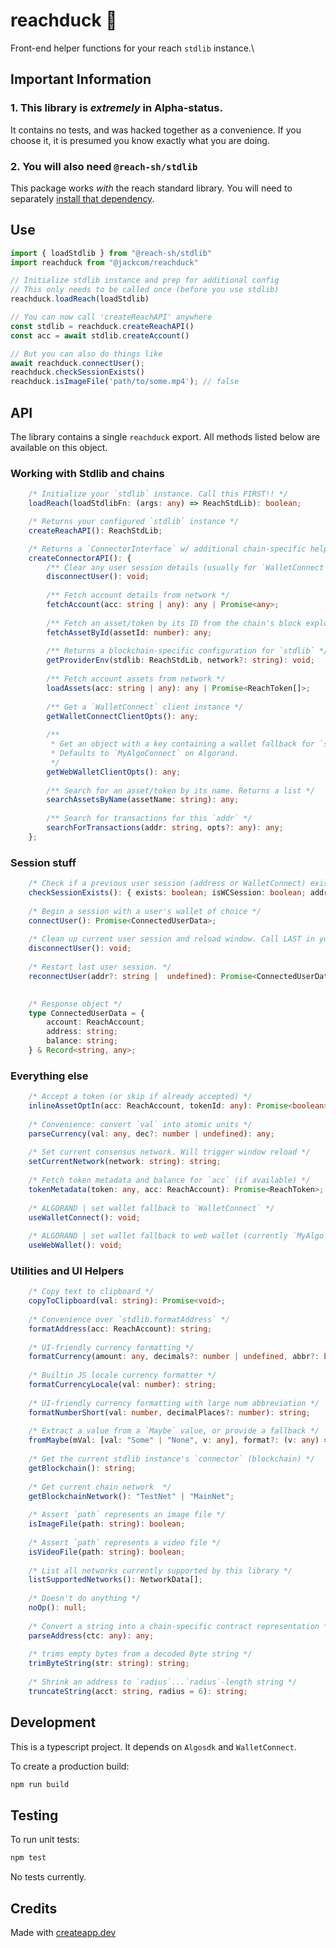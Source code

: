 # reachduck 🦆

Front-end helper functions for your reach `stdlib` instance.\

## Important Information
### 1. This library is *extremely* in Alpha-status. 
It contains no tests, and was hacked together as a convenience. If you choose it, it is presumed you know exactly what you are doing. 

### 2. You will also need `@reach-sh/stdlib`
This package works *with* the reach standard library. You will need to separately [install that dependency](https://www.npmjs.com/package/@reach-sh/stdlib). 

## Use


```typescript
import { loadStdlib } from "@reach-sh/stdlib"
import reachduck from "@jackcom/reachduck"

// Initialize stdlib instance and prep for additional config
// This only needs to be called once (before you use stdlib)
reachduck.loadReach(loadStdlib)

// You can now call 'createReachAPI' anywhere
const stdlib = reachduck.createReachAPI()
const acc = await stdlib.createAccount()

// But you can also do things like
await reachduck.connectUser(); 
reachduck.checkSessionExists()
reachduck.isImageFile('path/to/some.mp4'); // false 
```

## API
The library contains a single `reachduck` export. All methods listed below are available on this object.

### Working with Stdlib and chains
```typescript
    /* Initialize your `stdlib` instance. Call this FIRST!! */
    loadReach(loadStdlibFn: (args: any) => ReachStdLib): boolean;

    /* Returns your configured `stdlib` instance */
    createReachAPI(): ReachStdLib;

    /* Returns a `ConnectorInterface` w/ additional chain-specific helpers */
    createConnectorAPI(): {
        /** Clear any user session details (usually for `WalletConnect`) */
        disconnectUser(): void;
        
        /** Fetch account details from network */
        fetchAccount(acc: string | any): any | Promise<any>;
        
        /** Fetch an asset/token by its ID from the chain's block explorer */
        fetchAssetById(assetId: number): any;
        
        /** Returns a blockchain-specific configuration for `stdlib` */
        getProviderEnv(stdlib: ReachStdLib, network?: string): void;
        
        /** Fetch account assets from network */
        loadAssets(acc: string | any): any | Promise<ReachToken[]>;
        
        /** Get a `WalletConnect` client instance */
        getWalletConnectClientOpts(): any;
        
        /**
         * Get an object with a key containing a wallet fallback for `stdlib`.
         * Defaults to `MyAlgoConnect` on Algorand.
         */
        getWebWalletClientOpts(): any;
        
        /** Search for an asset/token by its name. Returns a list */
        searchAssetsByName(assetName: string): any;
        
        /** Search for transactions for this `addr` */
        searchForTransactions(addr: string, opts?: any): any;
    };
```

### Session stuff
```typescript
    /* Check if a previous user session (address or WalletConnect) exists */
    checkSessionExists(): { exists: boolean; isWCSession: boolean; addr: string | null;};
    
    /* Begin a session with a user's wallet of choice */
    connectUser(): Promise<ConnectedUserData>;
    
    /* Clean up current user session and reload window. Call LAST in your app */
    disconnectUser(): void;
    
    /* Restart last user session. */
    reconnectUser(addr?: string |  undefined): Promise<ConnectedUserData>;

    
    /* Response object */
    type ConnectedUserData = {
        account: ReachAccount;
        address: string;
        balance: string;
    } & Record<string, any>;
```

### Everything else
```typescript
    /* Accept a token (or skip if already accepted) */
    inlineAssetOptIn(acc: ReachAccount, tokenId: any): Promise<boolean>;
    
    /* Convenience: convert `val` into atomic units */
    parseCurrency(val: any, dec?: number | undefined): any;
    
    /* Set current consensus network. Will trigger window reload */
    setCurrentNetwork(network: string): string;
    
    /* Fetch token metadata and balance for `acc` (if available) */
    tokenMetadata(token: any, acc: ReachAccount): Promise<ReachToken>;
    
    /* ALGORAND | set wallet fallback to `WalletConnect` */
    useWalletConnect(): void;
    
    /* ALGORAND | set wallet fallback to web wallet (currently `MyAlgo`) */
    useWebWallet(): void;
```

### Utilities and UI Helpers
```typescript
    /* Copy text to clipboard */
    copyToClipboard(val: string): Promise<void>;
    
    /* Convenience over `stdlib.formatAddress` */
    formatAddress(acc: ReachAccount): string;
    
    /* UI-friendly currency formatting */
    formatCurrency(amount: any, decimals?: number | undefined, abbr?: boolean): string;
    
    /* Builtin JS locale currency formatter */
    formatCurrencyLocale(val: number): string;
    
    /* UI-friendly currency formatting with large num abbreviation */
    formatNumberShort(val: number, decimalPlaces?: number): string;
    
    /* Extract a value from a `Maybe` value, or provide a fallback */
    fromMaybe(mVal: [val: "Some" | "None", v: any], format?: (v: any) => any, fallback?: any): any;
    
    /* Get the current stdlib instance's `connector` (blockchain) */
    getBlockchain(): string;
    
    /* Get current chain network  */
    getBlockchainNetwork(): "TestNet" | "MainNet";
    
    /* Assert `path` represents an image file */
    isImageFile(path: string): boolean;
    
    /* Assert `path` represents a video file */
    isVideoFile(path: string): boolean;
    
    /* List all networks currently supported by this library */
    listSupportedNetworks(): NetworkData[];
    
    /* Doesn't do anything */
    noOp(): null;
    
    /* Convert a string into a chain-specific contract representation */
    parseAddress(ctc: any): any;
    
    /* trims empty bytes from a decoded Byte string */
    trimByteString(str: string): string;
    
    /* Shrink an address to `radius`...`radius`-length string */
    truncateString(acct: string, radius = 6): string;
```

## Development
This is a typescript project. It depends on `Algosdk` and `WalletConnect`.

To create a production build:

```sh
npm run build
```

## Testing

To run unit tests:

```sh
npm test
```
No tests currently.

## Credits

Made with [createapp.dev](https://createapp.dev/)
